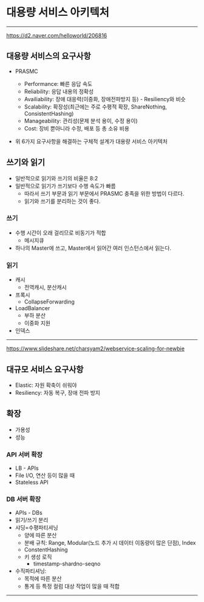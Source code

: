 # 대용량 서비스 아키텍처

----
https://d2.naver.com/helloworld/206816

## 대용량 서비스의 요구사항

- PRASMC
  - Performance: 빠른 응답 속도
  - Reliability: 응답 내용의 정확성
  - Availiability: 장애 대응력(이중화, 장애전파방지 등) - Resiliency와 비슷
  - Scalability: 확장성(최근에는 주로 수평적 확장, ShareNothing, ConsistentHashing)
  - Manageability: 관리성(문제 분석 용이, 수정 용이)
  - Cost: 장비 뿐아니라 수정, 배포 등 총 소유 비용

- 위 6가지 요구사항을 해결하는 구체적 설계가 대용량 서비스 아키텍처

## 쓰기와 읽기

- 일반적으로 읽기와 쓰기의 비율은 8:2
- 일반적으로 읽기가 쓰기보다 수행 속도가 빠름
  - 따라서 쓰기 부문과 읽기 부문에서 PRASMC 충족을 위한 방법이 다르다.
  - 읽기와 쓰기를 분리하는 것이 좋다.

### 쓰기

- 수행 시간이 오래 걸리므로 비동기가 적합
  - 메시지큐
- 하나의 Master에 쓰고, Master에서 읽어간 여러 인스턴스에서 읽는다.

### 읽기

- 캐시
  - 전역캐시, 분산캐시
- 프록시
  - CollapseForwarding
- LoadBalancer
  - 부하 분산
  - 이중화 지원
- 인덱스

----
https://www.slideshare.net/charsyam2/webservice-scaling-for-newbie

## 대규모 서비스 요구사항

- Elastic: 자원 확축이 쉬워야
- Resiliency: 자동 복구, 장애 전파 방지

## 확장

- 가용성
- 성능

### API 서버 확장

- LB - APIs
- File I/O, 연산 등이 많을 때
- Stateless API

### DB 서버 확장

- APIs - DBs
- 읽기/쓰기 분리
- 샤딩=수평파티셔닝
  - 양에 따른 분산
  - 분배 규칙: Range, Modular(노드 추가 시 데이터 이동량이 많은 단점), Index
  - ConstentHashing
  - 키 생성 로직
    - timestamp-shardno-seqno
- 수직파티셔닝: 
  - 목적에 따른 분산
  - 통게 등 특정 컬럼 대상 작업이 많을 때 적합

----





